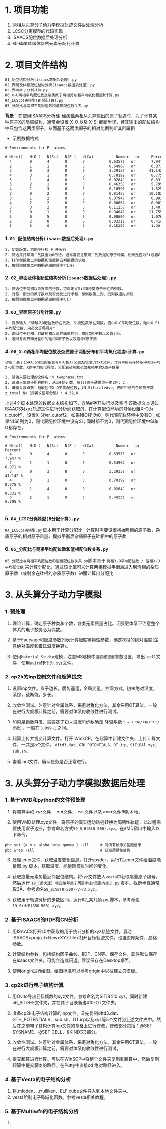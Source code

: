 # 1. 项目功能


1. 两相从头算分子动力学模拟轨迹文件后处理分析
2. LCSC分离模型的代码实现
3. ISAACS配位数据后处理分析
4. 硅-硅酸盐熔体杂质元素分配比计算




# 2. 项目文件结构

```
01_配位结构分析(isaacs数据后处理).py
02_界面及体相配位结构分析(isaacs数据后处理).py
03_界面原子分割计算.py
06_X-O两相平均配位数及杂质原子两相分布和平均氧化程度k计算.py
04_LCSC分离模型(B分配计算).py
05_分配比与两相平均配位数和渣相配位数关系.py
```



**背景**：在使用ISAACS分析硅-硅酸盐两相从头算输出的原子轨迹时，为了计算某种原子X的局域结构，通常会设置 X-O 以及 X-Si 截断半径，使其输出的配位结构中只包含这两类原子，从而基于这两类原子的相对比例判断其所属相

- 示例数据格式

```txt
# Environments for P  atoms:

# N(tot)   N(O )   N(Si)   N(P )   N(Ca)          Number   or     Percent
  4        0       4       0       0           0.63576   or       7.947 %
  2        1       1       0       0           0.54967   or       6.871 %
  3        0       3       0       0           3.29139   or      41.142 %
  4        3       1       0       0           0.70199   or       8.775 %
  5        1       4       0       0           0.02649   or       0.331 %
  3        2       1       0       0           0.46358   or       5.795 %
  4        1       3       0       0           0.10596   or       1.325 %
  2        0       2       0       0           0.81457   or      10.182 %
  3        1       2       0       0           0.07947   or       0.993 %
  4        2       2       0       0           0.00662   or       0.083 %
  5        3       2       0       0           0.11258   or       1.407 %
  1        0       1       0       0           0.94040   or      11.755 %
  5        0       5       0       0           0.08609   or       1.076 %
  2        2       0       0       0           0.03311   or       0.414 %
  3        3       0       0       0           0.15232   or       1.904 %
```





### 1. `01_配位结构分析(isaacs数据后处理).py`

```
1. 初始版本，忽略空行和 # 开头行
2. 筛选并打印第二列数据为0的行，通常需要注意第二列数据的原子种类，判断是否为Si或者O
3. 打印倒数第二列数据和倒数第四列数据的求和
4. 按照倒数第二列数据递减的顺序打印行
```

  
### 2. `02_界面及体相配位结构分析(isaacs数据后处理).py`

```
1. 筛选位于两相以及界面的行数，可自定义Si和O种类原子所在的列数。
2. 对每一部分的原子数以及百分比进行求和，即倒数第二列、四列数据的求和
3. 按照倒数第二列数据递减的顺序打印
```


### 3. `03_界面原子分割计算.py`

```
1. 提示输入 "请输入O配位数所在列数，Si配位数所在列数，渣中X-O平均配位数，硅中X-Si平均配位数，用英文逗号隔开"
2. 返回位于硅相，硅酸盐相以及界面处的行，相应X原子数以及百分比
3. 返回考虑界面分割后的硅相X原子数以及渣相X原子数
```

### 4. `06_X-O两相平均配位数及杂质原子两相分布和平均氧化程度k计算.py`

```
功能：基于ISAACS输出的包含有X-O和X-Si配位信息的txt文件，计算两相共存体系中X的平均X-O配位数，X的平均氧化程度，分配到硅相和硅酸盐相中的X原子数量

1. 请输入要处理的文件名：V_twophase.txt
2. 请输入氧原子所在的列，从1开始计数，氧(O)原子通常位于第2列: 2
3. 请输入浮点数：硅酸盐中X-O平均配位数y_CN_SilicateAve, 两相中总的杂质原子数z_total_Nx（用英文逗号分隔）: 4.32,8
```

上述4个脚本处理的数据文本结构如下，忽略#字开头行以及空行
该数据文本通过ISAACS对xyz轨迹文件进行分析而获取的，在计算配位环境的时候设置X-O为r_cutoff1，设置X-Si为r_cutoff2，如果N(O)列为0，则代表配位环境中没有O；如果N(Si)列为0，则代表配位环境中没有Si；同时都不为0，则代表配位环境中Si和O都存在。
```
# Environments for P  atoms:

# N(tot)   N(O )   N(Si)   N(P )   N(Ca)          Number   or     Percent
  4        0       4       0       0           0.63576   or       7.947 %
  2        1       1       0       0           0.54967   or       6.871 %
  3        0       3       0       0           3.29139   or      41.142 %
  4        3       1       0       0           0.70199   or       8.775 %
  5        1       4       0       0           0.02649   or       0.331 %
  3        2       1       0       0           0.46358   or       5.795 %
  
```

### 5. `04_LCSC分离模型(B分配计算).py`

`04_LCSC分离模型.py` 脚本用于计算分配比，计算时需要设置初始两相的原子数，杂质原子的相对原子质量，模拟平衡后杂质原子在硅相中的原子数


### 6. `05_分配比与两相平均配位数和渣相配位数关系.py`

`05_分配比与两相平均配位数和渣相配位数关系.py`脚本基于 `两相X-O平均配位数 / 渣相X-O平均配位数` 来计算分配比，通过该比值可以计算两相模拟平衡后进入到渣相的杂质原子数（或剩余在硅相的杂质原子数）进而计算出分配比





# 3. 从头算分子动力学模拟

### 1. 预处理

1. 理论计算，确定原子种类和个数，各类元素质量占比。闭壳层体系下注意整个体系的电子数务必为偶数。

2. 基于Factsage和密度参数列表计算密度等物性参数，确定模拟的绝对温度(注意绝对温度和摄氏温度换算)。

3. 使用`Material Studio`建模，注意MS建模中`温度`和`密度`参数设置，导出`.cell`文件，使用`ovito`转化为`.xyz`文件。


### 2. cp2k的inp控制文件和超算提交

1. 设置inp文件。盒子边长，赝势基组，全局变量，控温方式，初末绝对温度，系综，截断能，步长。

2. 收敛性测试。注意针对金属体系，采用对角化方法，其余采用OT算法。一般在进行大规模计算之前，需要对体系的收敛性进行测试。

3. 如果是指数降温，需要基于初末温度和步数确定 降温系数 `k = (T末/T初)^(1/步数)`，一般在 `0.999~1` 之间。

4. 超算上传并提交计算文件。打开 WinSCP，在超算中新建文件夹，上传计算文件，一共是5个文件。 `dftd3.dat、GTH_POTENTIALS、OT.inp、SiTiBAl.xyz、sub.sh`。

5. 查看.out文件，确认任务是否正常进行。


# 3. 从头算分子动力学模拟数据后处理

### 1. 基于VMD和python的文件预处理

1. 将超算中的.xyz文件，.out文件，.cell文件以及.ener文件传到本地。

2. 使用VMD处理.xyz文件，将原子的真实运动轨迹转换为周期性轨迹，此过程需要使用盒子边长，参考命名方式`59_SiHfB(0-500).xyz`。在VMD窗口中输入以下命令，

```
pbc set {a b c alpha beta gamma } -all     # 对所有帧添加晶胞信息
pbc wrap -all                              # 获取周期性结构
```

3. 处理.ener文件，获取温度变化信息。打开spyder，运行12_ener文件绘温度能量图.py 脚本，获取温度、能量随模拟时间的变化。

4. 获取痕量元素的最近邻配位结构。将`xyz`文件放入`vesta`中获取痕量原子编号，然后运行 `19_[超快速] 特定编号原子周围半径r范围内原子.py` 脚本。截断半径通常取3Å，参考命名`58_SiVB(0-500)-V-r3.xyz`。

5. 获取用于轨迹分析的步数区间。运行02_某几帧.py 脚本，参考命名 `59_SiHfB(350-500).xyz`。


### 2. 基于ISAACS的RDF和CN分析

1. 用ISAACS打开1.5中获取的用于统计分析的xyz轨迹文件。启动 ISAACS>project>New>XYZ file>打开目标轨迹文件，设置边界条件，晶格参数。

2. 计算结构参数。包括结构因子曲线，RDF，CN等。保存文件，软件默认保存在isaacs文件夹，可能会造成闪退。建议保存在Desktop桌面。

3. 使用origin进行绘图。绘图标准可以参考origin中以往建立的模板。


### 3. cp2k进行电子结构计算

1. 用Ovito导出目标帧数的xyz文件，参考命名为SiTiB410.xyz。同时新建56_SiTiB-E文件夹，并在其子目录新建410-OT文件夹。

2. 准备cp2k电子结构计算的inp文件。首先复制dftd3.dat、GTH_POTENTIALS、sub.sh、OT.inp以及xyz等5个文件到上述文件夹中。然后在之前电子结构计算inp文件的基础上进行修改，修改部分包括：@SET SYSNAME、@SET CELL、&KIND这3部分。

3. 收敛性测试。注意针对金属体系，采用对角化方法，其余采用OT算法。一般在进行大规模计算之前，需要对体系的收敛性进行测试。

4. 提交超算进行计算。可以在WinSCP中将整个文件夹复制到超算中，然后复制超算中提交脚本的路径。在Putty中直接cd 绝对路径进入。


### 4. 基于Vesta的电子结构分析

1. 将.mloden、.mulliken、ELF.cube文件导入到本地文件夹中。
2. vesta绘制电子局域化函数。参考vesta相关教程。

### 5. 基于Multiwfn的电子结构分析

1. 














